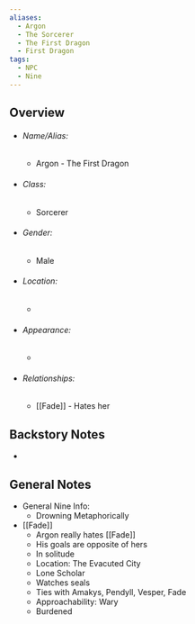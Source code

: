 ```yaml
---
aliases:
  - Argon
  - The Sorcerer
  - The First Dragon
  - First Dragon
tags:
  - NPC
  - Nine
---
```

## Overview
- ###### Name/Alias:  
	- Argon - The First Dragon
- ###### Class: 
	- Sorcerer
- ###### Gender: 
	- Male
- ###### Location: 
	- 
- ###### Appearance:
	- 
- ###### Relationships: 
	- [[Fade]] - Hates her



## Backstory Notes

- 




## General Notes

- General Nine Info:
	- Drowning Metaphorically
- [[Fade]] 
	- Argon really hates [[Fade]]
	- His goals are opposite of hers 
	- In solitude
	- Location: The Evacuted City
	- Lone Scholar
	- Watches seals
	- Ties with Amakys, Pendyll, Vesper, Fade
	- Approachability: Wary
	- Burdened
